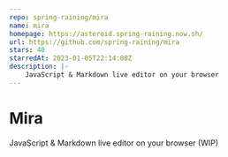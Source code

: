 ```yaml
---
repo: spring-raining/mira
name: mira
homepage: https://asteroid.spring-raining.now.sh/
url: https://github.com/spring-raining/mira
stars: 40
starredAt: 2023-01-05T22:14:08Z
description: |-
    JavaScript & Markdown live editor on your browser
---
```


# Mira

JavaScript & Markdown live editor on your browser (WIP)


